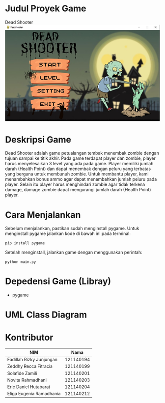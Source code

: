 # Judul Proyek Game
Dead Shooter
![main](https://github.com/erichutabarat/Tubes-PBO/blob/main/Presentasi/Sampel/Main.jpg?raw=true)

# Deskripsi Game
Dead Shooter adalah game petualangan tembak menembak zombie dengan tujuan sampai ke titik akhir. Pada game terdapat player dan zombie, player harus menyelesaikan 3 level yang ada pada game.
Player memiliki jumlah darah (Health Point) dan dapat menembak dengan peluru yang terbatas yang berguna untuk membunuh zombie. Untuk membantu player, kami menambahkan bonus ammo agar dapat menambahkan jumlah peluru pada player.
Selain itu player harus menghindari zombie agar tidak terkena damage, damage zombie dapat mengurangi jumlah darah (Health Point) player.

# Cara Menjalankan 
Sebelum menjalankan, pastikan sudah menginstall pygame. Untuk menginstall pygame jalankan kode di bawah ini pada terminal:
``` 
pip install pygame 
```
Setelah menginstall, jalankan game dengan menggunakan perintah:
``` 
python main.py 
``` 
# Depedensi Game (Libray)
* pygame

# UML Class Diagram

# Kontributor
NIM | Nama
------ | ------
Fadillah Rizky Junjungan | 121140194
Zeddhy Recca Fitracia | 121140199
Solafide Zamili | 121140201
Novita Rahmadhani | 121140203
Eric Daniel Hutabarat | 121140204
Eliga Eugenia Ramadhania | 121140212
